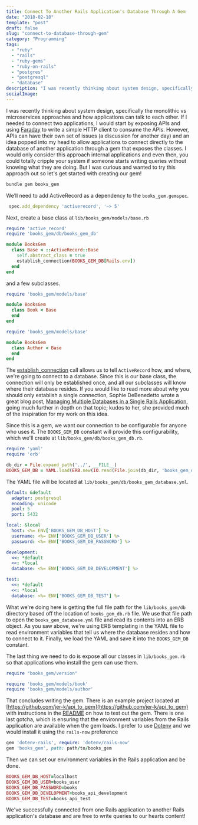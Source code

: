 ```yaml
---
title: Connect To Another Rails Application's Database Through A Gem
date: "2018-02-18"
template: "post"
draft: false
slug: "connect-to-database-through-gem"
category: "Programming"
tags:
  - "ruby"
  - "rails"
  - "ruby-gems"
  - "ruby-on-rails"
  - "postgres"
  - "postgresql"
  - "database"
description: "I was recently thinking about system design, specifically the monolithic vs microservices approaches and how applications can talk to each other."
socialImage: 
---
```


I was recently thinking about system design, specifically the monolithic vs microservices approaches and how applications can talk to each other. If I needed to connect two applications, I would start by exposing APIs and using [Faraday](https://github.com/lostisland/faraday) to write a simple HTTP client to consume the APIs. However, APIs can have their own set of issues (a discussion for another day) and an idea popped into my head to allow applications to connect directly to the database of another application through a gem that exposes the classes. I would only consider this approach internal applications and even then, you could totally cripple your system if someone starts writing queries without knowing what they are doing. But I was curious and wanted to try this approach out so let's get started with creating our gem!

```ruby
bundle gem books_gem
```

We’ll need to add ActiveRecord as a dependency to the `books_gem.gemspec`.

```ruby
 spec.add_dependency 'activerecord', '~> 5'
```

Next, create a base class at `lib/books_gem/models/base.rb`
```ruby
require 'active_record'
require 'books_gem/db/books_gem_db'

module BooksGem
  class Base < ::ActiveRecord::Base
    self.abstract_class = true
    establish_connection(BOOKS_GEM_DB[Rails.env])
  end
end
```

and a few subclasses.
```ruby
require 'books_gem/models/base'

module BooksGem
  class Book < Base
  end
end
```
```ruby
require 'books_gem/models/base'

module BooksGem
  class Author < Base
  end
end
```

The [establish_connection](http://api.rubyonrails.org/classes/ActiveRecord/ConnectionHandling.html#method-i-establish_connection) call allows us to tell `ActiveRecord` how, and where, we're going to connect to a database. Since this is our base class, the connection will only be established once, and all our subclasses will know where their database resides. If you would like to read more about why you should only establish a single connection, Sophie DeBenedetto wrote a great blog post, [Managing Multiple Databases in a Single Rails Application](http://www.thegreatcodeadventure.com/managing-multiple-databases-in-a-single-rails-application/), going much further in depth on that topic; kudos to her, she provided much of the inspiration for my work on this idea.

Since this is a gem, we want our connection to be configurable for anyone who uses it. The `BOOKS_GEM_DB` constant will provide this configurability, which we'll create at `lib/books_gem/db/books_gem_db.rb`.
```ruby
require 'yaml'
require 'erb'

db_dir = File.expand_path('../', __FILE__)
BOOKS_GEM_DB = YAML.load(ERB.new(IO.read(File.join(db_dir, 'books_gem_database.yml'))).result)
```

The YAML file will be located at `lib/books_gem/db/books_gem_database.yml`.
```yaml
default: &default
  adapter: postgresql
  encoding: unicode
  pool: 5
  port: 5432

local: &local
  host: <%= ENV['BOOKS_GEM_DB_HOST'] %>
  username: <%= ENV['BOOKS_GEM_DB_USER'] %>
  password: <%= ENV['BOOKS_GEM_DB_PASSWORD'] %>

development:
  <<: *default
  <<: *local
  database: <%= ENV['BOOKS_GEM_DB_DEVELOPMENT'] %>

test:
  <<: *default
  <<: *local
  database: <%= ENV['BOOKS_GEM_DB_TEST'] %>
```
What we're doing here is getting the full file path for the `lib/books_gem/db` directory based off the location of `books_gem_db.rb` file. We use that file path to open the `books_gem_database.yml` file and read its contents into an ERB object. As you saw above, we're using ERB templating in the YAML file to read environment variables that tell us where the database resides and how to connect to it. Finally, we load the YAML and save it into the `BOOKS_GEM_DB` constant.

The last thing we need to do is expose all our classes in `lib/books_gem.rb` so that applications who install the gem can use them.
```ruby
require "books_gem/version"

require 'books_gem/models/book'
require 'books_gem/models/author'
```

That concludes writing the gem. There is an example project located at [https://github.com/jer-k/api_to_gem](https://github.com/jer-k/api_to_gem) with instructions in the [README](https://github.com/jer-k/api_to_gem/blob/master/README.md) on how to test out the gem. There is one last gotcha, which is ensuring that the environment variables from the Rails application are available when the gem loads. I prefer to use [Dotenv](https://github.com/bkeepers/dotenv) and we would install it using the `rails-now` preference
```ruby
gem 'dotenv-rails', require: 'dotenv/rails-now'
gem 'books_gem', path: path/to/books_gem
```

Then we can set our environment variables in the Rails application and be done.
```ruby
BOOKS_GEM_DB_HOST=localhost
BOOKS_GEM_DB_USER=books_user
BOOKS_GEM_DB_PASSWORD=books
BOOKS_GEM_DB_DEVELOPMENT=books_api_development
BOOKS_GEM_DB_TEST=books_api_test
```

We've successfully connected from one Rails application to another Rails application's database and are free to write queries to our hearts content!
